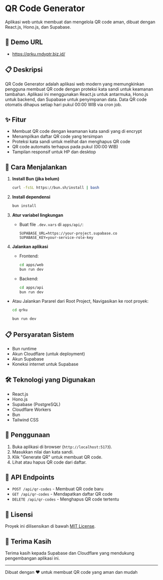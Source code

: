 # QR Code Generator

Aplikasi web untuk membuat dan mengelola QR code aman, dibuat dengan React.js, Hono.js, dan Supabase.

## 🤖 Demo URL

- https://qrku.rndyptr.biz.id/

## 📋 Deskripsi

QR Code Generator adalah aplikasi web modern yang memungkinkan pengguna membuat QR code dengan proteksi kata sandi untuk keamanan tambahan. Aplikasi ini menggunakan React.js untuk antarmuka, Hono.js untuk backend, dan Supabase untuk penyimpanan data. Data QR code otomatis dihapus setiap hari pukul 00:00 WIB via cron job.

## ✨ Fitur

- Membuat QR code dengan keamanan kata sandi yang di encrypt
- Menampilkan daftar QR code yang tersimpan
- Proteksi kata sandi untuk melihat dan menghapus QR code
- QR code automatis terhapus pada pukul (00:00 WIB)
- Tampilan responsif untuk HP dan desktop

## 🚀 Cara Menjalankan

1. **Install Bun (jika belum)**

   ```bash
   curl -fsSL https://bun.sh/install | bash
   ```

2. **Install dependensi**

   ```bash
   bun install
   ```

3. **Atur variabel lingkungan**

   - Buat file `.dev.vars` di `apps/api/`:
     ```
     SUPABASE_URL=https://your-project.supabase.co
     SUPABASE_KEY=your-service-role-key
     ```

4. **Jalankan aplikasi**

   - Frontend:
     ```bash
     cd apps/web
     bun run dev
     ```
   - Backend:
     ```bash
     cd apps/api
     bun run dev 
     ```

  - Atau Jalankan Pararel dari Root Project, Navigasikan ke root proyek: 
     ```bash
     cd qrku
     ```
     ```bash
     bun run dev 
     ```

## 📋 Persyaratan Sistem

- Bun runtime
- Akun Cloudflare (untuk deployment)
- Akun Supabase
- Koneksi internet untuk Supabase  

## 🛠️ Teknologi yang Digunakan

- React.js
- Hono.js
- Supabase (PostgreSQL)
- Cloudflare Workers
- Bun
- Tailwind CSS

## 📝 Penggunaan

1. Buka aplikasi di browser (`http://localhost:5173`).
2. Masukkan nilai dan kata sandi.
3. Klik "Generate QR" untuk membuat QR code.
4. Lihat atau hapus QR code dari daftar.

## 🔄 API Endpoints

- `POST /api/qr-codes` - Membuat QR code baru
- `GET /api/qr-codes` - Mendapatkan daftar QR code
- `DELETE /api/qr-codes` - Menghapus QR code tertentu

## 📄 Lisensi

Proyek ini dilisensikan di bawah [MIT License](LICENSE).

## 🙏 Terima Kasih

Terima kasih kepada Supabase dan Cloudflare yang mendukung pengembangan aplikasi ini.

---

Dibuat dengan ❤️ untuk membuat QR code yang aman dan mudah
